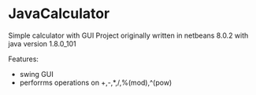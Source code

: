 # JavaCalculator
Simple calculator with GUI 
Project originally written in netbeans 8.0.2 with 
java version 1.8.0_101

Features:
<ul>
 <li>swing GUI</li>
 <li>perforrms operations on +,-,*,/,%(mod),^(pow)</li>
</ul>
